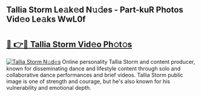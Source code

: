 ## Tallia Storm Le𝚊k𝚎d N𝚞𝚍es - Part-kuR Photos Vid𝚎o Le𝚊ks WwL0f

# <h2><a href="http://fbebjr.evod.top/?m=Tallia+Storm">🔗 👉🔴 Tallia Storm Vid𝚎o Ph𝚘t𝚘s</a></h2>

[![Tallia Storm N𝚞d𝚎s](https://i.imgur.com/8V9OHl7.gif)](http://fbebjr.evod.top/?m=Tallia+Storm)
Online personality Tallia Storm and content producer, known for disseminating dance and lifestyle content through solo and collaborative dance performances and brief videos. Tallia Storm public image is one of strength and courage, but he's also known for his vulnerability and emotional depth. 
